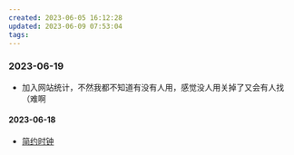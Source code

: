```yaml
---
created: 2023-06-05 16:12:28
updated: 2023-06-09 07:53:04
tags: 
---
```

### 2023-06-19

- 加入网站统计，不然我都不知道有没有人用，感觉没人用关掉了又会有人找（难啊

#### 2023-06-18

- [简约时钟](/Tools/Clock.md)
